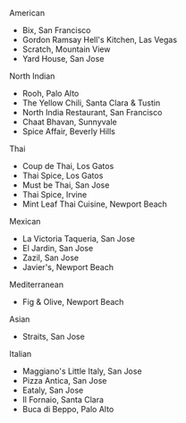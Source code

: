 American
* Bix, San Francisco
* Gordon Ramsay Hell's Kitchen, Las Vegas
* Scratch, Mountain View
* Yard House, San Jose

North Indian
* Rooh, Palo Alto
* The Yellow Chili, Santa Clara & Tustin
* North India Restaurant, San Francisco
* Chaat Bhavan, Sunnyvale
* Spice Affair, Beverly Hills

Thai
* Coup de Thai, Los Gatos
* Thai Spice, Los Gatos
* Must be Thai, San Jose
* Thai Spice, Irvine
* Mint Leaf Thai Cuisine, Newport Beach

Mexican
* La Victoria Taqueria, San Jose
* El Jardin, San Jose
* Zazil, San Jose
* Javier's, Newport Beach

Mediterranean 
* Fig & Olive, Newport Beach

Asian
* Straits, San Jose

Italian
* Maggiano's Little Italy, San Jose
* Pizza Antica, San Jose
* Eataly, San Jose
* Il Fornaio, Santa Clara
* Buca di Beppo, Palo Alto
